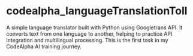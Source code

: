 # codealpha_languageTranslationToll
A simple language translator built with Python using Googletrans API. It converts text from one language to another, helping to practice API integration and multilingual processing. This is the first task in my CodeAlpha AI training journey.
